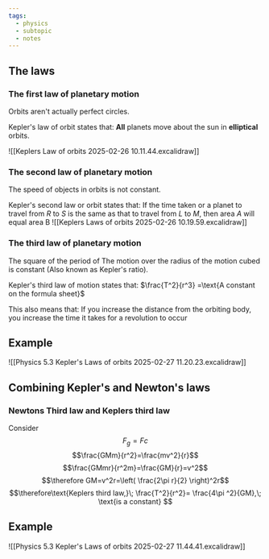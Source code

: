 ```yaml
---
tags:
  - physics
  - subtopic
  - notes
---
```

## The laws
### The first law of planetary motion

Orbits aren't actually perfect circles.

Kepler's law of orbit states that:
	**All** planets move about the sun in **elliptical** orbits. 


![[Keplers Law of orbits 2025-02-26 10.11.44.excalidraw]]


### The second law of planetary motion
The speed of objects in orbits is not constant.

Kepler's second law or orbit states that:
	If the time taken or a planet to travel from $R$ to $S$ is the same as that to travel from $L$ to $M$, then area $A$ will equal area B
	![[Keplers Laws of orbits 2025-02-26 10.19.59.excalidraw]]


### The third law of planetary motion
The square of the period of The motion over the radius of the motion cubed is constant (Also known as Kepler's ratio).

Kepler's third law of motion states that:
	$\frac{T^2}{r^3} =\text{A constant on the formula sheet}$

This also means that:
	If you increase the distance from the orbiting body, you increase the time it takes for a revolution to occur

## Example 

![[Physics 5.3 Kepler's Laws of orbits 2025-02-27 11.20.23.excalidraw]]


## Combining Kepler's and Newton's laws
### Newtons Third law and Keplers third law
Consider 
$$F_{g}=F_{}{c}$$
$$\frac{GMm}{r^2}=\frac{mv^2}{r}$$
$$\frac{GMmr}{r^2m}=\frac{GM}{r}=v^2$$
$$\therefore GM=v^2r=\left( \frac{2\pi r}{2} \right)^2r$$
$$\therefore\text{Keplers third law,}\; \frac{T^2}{r^2}= \frac{4\pi ^2}{GM},\; \text{is a constant} $$ 
## Example
![[Physics 5.3 Kepler's Laws of orbits 2025-02-27 11.44.41.excalidraw]]